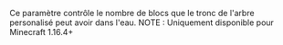 Ce paramètre contrôle le nombre de blocs que le tronc de l'arbre personalisé peut avoir dans l'eau.
NOTE : Uniquement disponible pour Minecraft 1.16.4+
